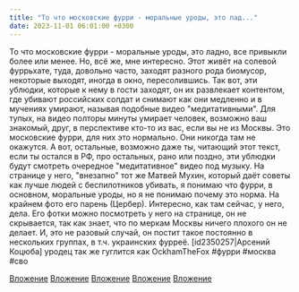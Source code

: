 ```yaml
---
title: "То что московские фурри - моральные уроды, это лад..."
date: 2023-11-01 06:01:00 +0300
---
```


То что московские фурри - моральные уроды, это ладно, все привыкли более или менее.
Но, всё же, мне интересно. Этот живёт на солевой фуррьхате, туда, довольно часто, заходят разного рода биомусор, некоторые выходят, иногда в окно, пересолившись.
Так вот, эти ублюдки, которые к нему в гости заходят, он их развлекает контентом, где убивают российских солдат и снимают как они медленно и в мучениях умирают, называя подобные видео "медитативными". Для тупых, на видео полторы минуты умирает человек, возможно ваш знакомый, друг, в перспективе кто-то из вас, если вы не из Москвы.
Это московские фурри, для них это нормально. Они никогда там не окажутся. А вот, остальные, возможно даже ты, читающий этот текст, если ты остался в РФ, про остальных, рано или поздно, эти ублюдки будут смотреть очередное "медитативное" видео под музыку.
На странице у него, "внезапно" тот же Матвей Мухин, который даёт советы как лучше людей с беспилотников убивать, я понимаю что фурри, в основном, моральные уроды, но я не понимаю почему это норма.
На крайнем фото его парень (Цербер). Интересно, как там сейчас, у него, дела. Его фотки можно посмотреть у него на странице, он не скрывается, так как знает, что по меркам Москвы ничего плохого он не делает.
И, это не разовый случай, он постит такое постоянно в нескольких группах, в т.ч. украинских фурреё.
[id2350257|Арсений Коцюба] уродец так же гуглится как OckhamTheFox
#фурри #москва #сво


[Вложение](/assets/vk_photos/3/6ygd2J1x9aI.jpg)
[Вложение](/assets/vk_photos/4/wiu_RqTQ92c.jpg)
[Вложение](/assets/vk_photos/3/Qip2ZjkOPMQ.jpg)
[Вложение](/assets/vk_photos/3/VXEbP8EBTm0.jpg)
[Вложение](/assets/vk_photos/3/u43v8EzbNmc.jpg)
